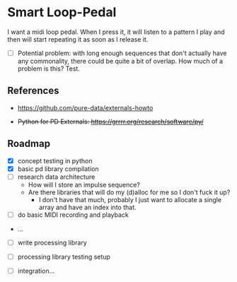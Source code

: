# Smart Loop-Pedal

I want a midi loop pedal. When I press it, it will listen to a pattern I play and then will start repeating it as soon as I release it.

- [ ] Potential problem: with long enough sequences that don't actually have any commonality, there could be quite a bit of overlap. How much of a problem is this? Test.

## References

- https://github.com/pure-data/externals-howto

- ~~Python for PD Externals: https://grrrr.org/research/software/py/~~

## Roadmap

- [x] concept testing in python
- [x] basic pd library compilation
- [ ] research data architecture
  - How will I store an impulse sequence?
  - Are there libraries that will do my (d)alloc for me so I don't fuck it up?
    - I don't have that much, probably I just want to allocate a single array and have an index into that.
- [ ] do basic MIDI recording and playback
- ...
- [ ] write processing library
- [ ] processing library testing setup
- [ ] integration...

